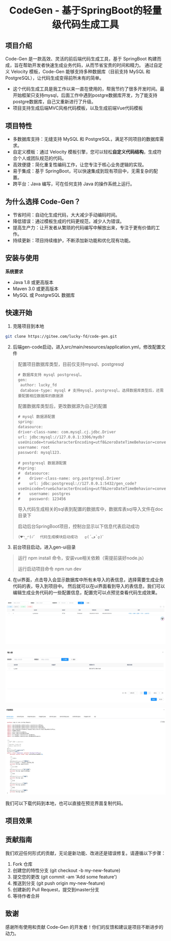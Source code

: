 
<p align="center" style="font-size: 30px">
    <strong>CodeGen - 基于SpringBoot的轻量级代码生成工具</strong>
</p>


## 项目介绍
Code-Gen 是一款高效、灵活的前后端代码生成工具，基于 SpringBoot 构建而成，旨在帮助开发者快速生成业务代码，从而节省宝贵的时间和精力。
通过自定义 Velocity 模板，Code-Gen 能够支持多种数据库（目前支持 MySQL 和 PostgreSQL），让代码生成变得前所未有的简单。


- 这个代码生成工具是我工作以来一直在使用的，帮我节约了很多开发时间。最开始框架只支持mysql，后面工作中遇到postgre数据库开发，为了能支持postgre数据库，自己又重新进行了升级。
- 项目支持生成后端MVC风格代码模板，以及生成前端Vue代码模板

## 项目特性

- 多数据库支持：无缝支持 MySQL 和 PostgreSQL，满足不同项目的数据库需求。
- 自定义模板：通过 Velocity 模板引擎，您可以轻松**自定义代码结构**，生成符合个人或团队规范的代码。
- 高效便捷：简化重复性编码工作，让您专注于核心业务逻辑的实现。
- 易于集成：基于 SpringBoot，可以快速集成到现有项目中，无需复杂的配置。
- 跨平台：Java 编写，可在任何支持 Java 的操作系统上运行。


## 为什么选择 Code-Gen？

- 节省时间：自动化生成代码，大大减少手动编码时间。
- 降低错误：通过模板生成的代码更规范，减少人为错误。
- 提高生产力：让开发者从繁琐的代码编写中解放出来，专注于更有价值的工作。
- 持续更新：项目持续维护，不断添加新功能和优化现有功能。
## 安装与使用
**系统要求**
- Java 1.8 或更高版本
- Maven 3.0 或更高版本
- MySQL 或 PostgreSQL 数据库


## 快速开始

1. 克隆项目到本地
```bash
git clone https://gitee.com/lucky-fd/code-gen.git
```
2. 后端gen-code启动，进入src/main/resources/application.yml，修改配置文件

> 配置项目数据库类型，目前仅支持mysql、postgresql
> ```aidl
> # 数据库支持 mysql postgresql。
> gen:
>  author: lucky_fd
>  database-type: mysql # 支持mysql、postgresql。选择数据库类型后，还需要配置相应数据库的数据源
>```
> 配置数据库类型后，更改数据源为自己的配置
> ```aidl
> # mysql 数据源配置
> spring:
> datasource:
> driver-class-name: com.mysql.cj.jdbc.Driver
> url: jdbc:mysql://127.0.0.1:3306/mydb?useUnicode=true&characterEncoding=utf8&zeroDateTimeBehavior=convertToNull&serverTimezone=GMT%2B8
> username: root
> password: mysql123.
> 
> # postgresql 数据源配置
> #spring:
> #  datasource:
> #    driver-class-name: org.postgresql.Driver
> #    url: jdbc:postgresql://127.0.0.1:5432/gen_code?useUnicode=true&characterEncoding=utf8&zeroDateTimeBehavior=convertToNull&useSSL=true&serverTimezone=GMT%2B8
> #    username: postgres
> #    password: 123456
> ```
> 导入代码生成相关的sql表到配置的数据库中，数据库表sql导入文件在doc目录下
> 
> 启动后台SpringBoot项目，控制台显示以下信息代表启动成功
> ```aidl
> (♥◠‿◠)ﾉﾞ  代码生成模块启动成功   ლ(´ڡ`ლ)ﾞ
>```


3. 前台项目启动，进入gen-ui目录

> 运行 npm install 命令，安装vue相关依赖（需提前装好node.js）
> 
> 运行启动项目命令 npm run dev
> 
> 

4. 在ui界面，点击导入会显示数据库中所有未导入的表信息，选择需要生成业务代码的表，导入到项目中。
然后就可以在ui界面看到导入的表信息，我们可以编辑生成业务代码的一些配置信息，配置完可以点预览查看代码生成效果。

![主页](./doc/image/index.png)

![导入界面](./doc/image/导入界面.png)

![代码预览](./doc/image/代码预览1.png)

我们可以下载代码到本地，也可以直接在预览界面复制代码。

## 项目效果




## 贡献指南
我们欢迎任何形式的贡献，无论是新功能、改进还是错误修复。请遵循以下步骤：

1. Fork 仓库
2. 创建您的特性分支 (git checkout -b my-new-feature)
3. 提交您的更改 (git commit -am 'Add some feature')
4. 推送到分支 (git push origin my-new-feature)
5. 创建新的 Pull Request，提交到master分支
6. 等待作者合并


## 致谢
感谢所有使用和贡献 Code-Gen 的开发者！你们的反馈和建议是项目不断进步的动力。

